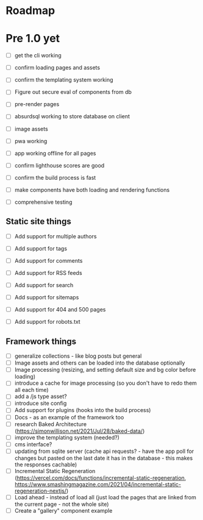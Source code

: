 # Roadmap

# Pre 1.0 yet

 - [ ] get the cli working
 - [ ] confirm loading pages and assets
 - [ ] confirm the templating system working
 - [ ] Figure out secure eval of components from db
 - [ ] pre-render pages
 - [ ] absurdsql working to store database on client
 - [ ] image assets 
 - [ ] pwa working
 - [ ] app working offline for all pages
 - [ ] confirm lighthouse scores are good
 - [ ] confirm the build process is fast
 - [ ] make components have both loading and rendering functions
 - [ ] comprehensive testing


## Static site things

- [ ] Add support for multiple authors
- [ ] Add support for tags
- [ ] Add support for comments
- [ ] Add support for RSS feeds
- [ ] Add support for search
- [ ] Add support for sitemaps
- [ ] Add support for 404 and 500 pages
- [ ] Add support for robots.txt



## Framework things

 - [ ] generalize collections - like blog posts but general
 - [ ] Image assets and others can be loaded into the database optionally
 - [ ] Image processing (resizing, and setting default size and bg color before loading)
 - [ ] introduce a cache for image processing (so you don't have to redo them all each time)
 - [ ] add a /js type asset?
 - [ ] introduce site config 
 - [ ] Add support for plugins (hooks into the build process)
 - [ ] Docs - as an example of the framework too
 - [ ] research Baked Architecture (https://simonwillison.net/2021/Jul/28/baked-data/)
 - [ ] improve the templating system (needed?)
 - [ ] cms interface?
 - [ ] updating from sqlite server (cache api requests? - have the app poll for changes but pasted on the last date it has in the database - this makes the responses cachable)
 - [ ] Incremental Static Regeneration (https://vercel.com/docs/functions/incremental-static-regeneration, https://www.smashingmagazine.com/2021/04/incremental-static-regeneration-nextjs/)
 - [ ] Load ahead - instead of load all (just load the pages that are linked from the current page - not the whole site)
 - [ ] Create a "gallery" component example 
